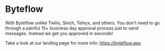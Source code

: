# Byteflow
With Byteflow unlike Twilio, Sinch, Telnyx, and others. You don't need to go through a painful 15+ business day approval process just to send messages. Instead we get you approved in seconds!

Take a look at our landing page for more info: https://byteflow.app
